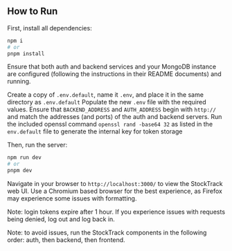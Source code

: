 ## How to Run

First, install all dependencies:
```bash
npm i
# or
pnpm install
```

Ensure that both auth and backend services and your MongoDB instance are configured (following the instructions in their README documents) and running.

Create a copy of `.env.default`, name it `.env`, and place it in the same directory as `.env.default`
Populate the new `.env` file with the required values.
Ensure that `BACKEND_ADDRESS` and `AUTH_ADDRESS` begin with `http://` and match the addresses (and ports) of the auth and backend servers.
Run the included openssl command `openssl rand -base64 32` as listed in the `env.default` file to generate the internal key for token storage

Then, run the server:

```bash
npm run dev
# or
pnpm dev
```

Navigate in your browser to `http://localhost:3000/` to view the StockTrack web UI.
Use a Chromium based browser for the best experience, as Firefox may experience some issues with formatting.

Note: login tokens expire after 1 hour. If you experience issues with requests being denied, log out and log back in.

Note: to avoid issues, run the StockTrack components in the following order: auth, then backend, then frontend.